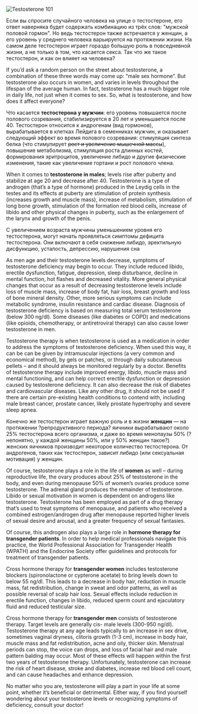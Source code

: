 ![Testosterone 101](https://www.pornhub.com/sex/wp-content/uploads/2017/10/connection-647206_1920-1024x724.jpg)

Если вы спросите случайного человека на улице о тестостероне, его ответ наверняка будет содержать комбинацию из трёх слов: "мужской половой гормон". Но ведь тестостерон также встречается у женщин, а его уровень у среднего человека варьируется на протяжении жизни. На самом деле тестостерон играет гораздо бо́льшую роль в повседневной жизни, а не только в том, что касается секса. Так что же такое тестостерон, и как он влияет на человека?

If you’d ask a random person on the street about testosterone, a combination of these three words may come up: “male sex hormone”. But testosterone also occurs in women, and varies in levels throughout the lifespan of the average human. In fact, testosterone has a much bigger role in daily life, not just when it comes to sex. So, what is testosterone, and how does it affect everyone?

Что касается **тестостерона у мужчин**: его уровень повышается после полового созревания, стабилизируется в 20 лет и уменьшается после 40. Тестостерон относится к андрогенам (вид гормонов), вырабатывается в клетках Лейдига в семенниках мужчин, и оказывает следующий эффект во время полового созревания: стимуляция синтеза белка (что стимулирует <s>рост и увеличение мышечной массы</s>), повышение метаболизма, стимуляция роста длинных костей, формирования эритроцитов, увеличение либидо и другие физические изменения, такие как увеличение гортани и рост полового члена.

When it comes to **testosterone in males**; levels rise after puberty and stabilize at age 20 and decrease after 40. Testosterone is a type of androgen (that’s a type of hormone) produced in the Leydig cells in the testes and its effects at puberty are stimulation of protein synthesis (increases growth and muscle mass), increase of metabolism, stimulation of long bone growth, stimulation of the formation red blood cells, increase of libido and other physical changes in puberty, such as the enlargement of the larynx and growth of the penis.

С увеличением возраста мужчины уменьшением уровня его тестостерона, могут начать проявляться симптомы дефицита тестостерона. Они включают в себя снижение либидо, эректильную дисфункцию, усталость, депрессию, нарушения сна

As men age and their testosterone levels decrease, symptoms of testosterone deficiency may begin to occur. They include reduced libido, erectile dysfunction, fatigue, depression, sleep disturbance, decline in mental function, hot flashes and decreased vitality. More general physical changes that occur as a result of decreasing testosterone levels include loss of muscle mass, increase of body fat, hair loss, breast growth and loss of bone mineral density. Other, more serious symptoms can include metabolic syndrome, insulin resistance and cardiac disease.  Diagnosis of testosterone deficiency is based on measuring total serum testosterone (below 300 ng/dl). Some diseases (like diabetes or COPD) and medications (like opioids, chemotherapy, or antiretroviral therapy) can also cause lower testosterone in men.

Testosterone therapy is when testosterone is used as a medication in order to address the symptoms of testosterone deficiency. When used this way, it can be can be given by intramuscular injections (a very common and economical method), by gels or patches, or through daily subcutaneous pellets – and it should always be monitored regularly by a doctor.  Benefits of testosterone therapy include improved energy, libido, muscle mass and mental functioning, and can help correct erectile dysfunction or depression caused by testosterone deficiency. It can also decrease the risk of diabetes and cardiovascular diseases. Like any other drug, it should not be used if there are certain pre-existing health conditions to contend with, including male breast cancer, prostate cancer, likely prostate hypertrophy and severe sleep apnea.

Конечно же тестостерон играет важную роль и в жизни **женщин** — на протяжении ?репродуктивного периода? яичники вырабатывают около 25% тестостерона всего организма, и даже во время менопаузы 50% (?непонятно, у каждой женщины 50%, или у 50% женщин такое?) женских яичников производит некоторое количество тестостерона. От андрогенов, таких как тестостерон, зависит либидо (или сексуальная мотивация) у женщин. 

Of course, testosterone plays a role in the life of **women** as well – during reproductive life, the ovary produces about 25% of testosterone in the body, and even during menopause 50% of women’s ovaries produce some testosterone. The adrenal gland produces the remainder of testosterone. Libido or sexual motivation in women is dependent on androgens like testosterone. Testosterone has been employed as part of a drug therapy that’s used to treat symptoms of menopause, and patients who received a combined estrogen/androgen drug after menopause reported higher levels of sexual desire and arousal, and a greater frequency of sexual fantasies.

Of course, this androgen also plays a large role in **hormone therapy for transgender patients**. In order to help medical professionals navigate this practice, the World Professional Association for Transgender Health (WPATH) and the Endocrine Society offer guidelines and protocols for treatment of transgender patients.

Cross hormone therapy for **transgender women** includes testosterone blockers (spironolactone or cypterone acetate) to bring levels down to below 55 ng/dl. This leads to a decrease in body hair, reduction in muscle mass, fat redistribution, change in sweat and odor patterns, as well as possible reversal of scalp hair loss. Sexual effects include reduction in erectile function, changes in libido, reduced sperm count and ejaculatory fluid and reduced testicular size.

Cross hormone therapy for **transgender men** consists of testosterone therapy. Target levels are generally cis- male levels (300-950 ng/dl). Testosterone therapy at any age leads typically to an increase in sex drive, sometimes vaginal dryness, clitoris growth (1-3 cm), increase in body hair, muscle mass and fat redistribution, acne and oily, thicker skin. Menstrual periods can stop, the voice can drops, and loss of facial hair and male pattern balding may occur. Most of these effects will happen within the first two years of testosterone therapy. Unfortunately, testosterone can increase the risk of heart disease, stroke and diabetes, increase red blood cell count, and can cause headaches and enhance depression.

No matter who you are, testosterone will play a part in your life at some point, whether it’s beneficial or detrimental. Either way, if you find yourself wondering about your testosterone levels or recognizing symptoms of deficiency, consult your doctor!
